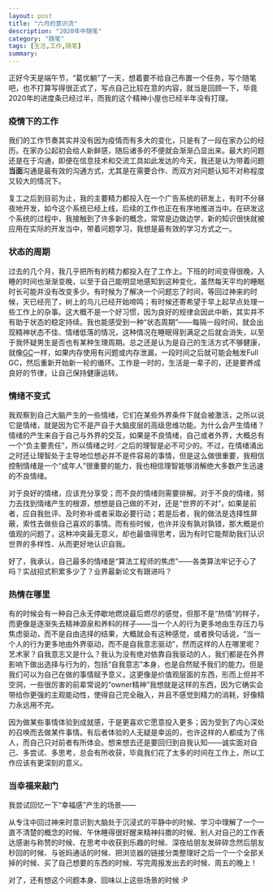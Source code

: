 ```yaml
---
layout: post
title: "六月的意识流"
description: "2020年中随笔"
category: "随笔"
tags: [生活,工作,随笔]
summary:
---
```


正好今天是端午节，“葛优躺”了一天，想着要不给自己布置一个任务，写个随笔吧，也不打算写得很正式了，写点自己比较在意的内容，就当是回顾一下，毕竟2020年的进度条已经过半，而我的这个精神小屋也已经半年没有打理。

### 疫情下的工作

我们的工作节奏其实并没有因为疫情而有多大的变化，只是有了一段在家办公的经历。在家办公起初会给人新鲜感，随后诸多的不便就会渐渐凸显出来。最大的问题还是在于沟通，即便在信息技术和交流工具如此发达的今天，我还是认为带着问题**当面**沟通是最有效的沟通方式，尤其是在需要合作、而双方对问题认知不对称程度又较大的情况下。

复工之后到目前为止，我的主要精力都投入在一个广告系统的研发上，有时不分昼夜地开发，如今这个系统已经上线，后续的工作也正在有序地推进当中。在研发这个系统的过程中，我接触到了许多新的概念，常常是边做边学，新的知识很快就被应用在实际的开发当中，带着问题学习，我想是最有效的学习方式之一。

### 状态的周期

过去的几个月，我几乎把所有的精力都投入在了工作上。下班的时间变得很晚，入睡的时间也渐渐变晚，以至于自己能明显地感知到这种变化，虽然每天平均的睡眠时长可能并没有改变多少。有时候为了解决一个问题忘了时间，等回过神来的时候，天已经亮了，树上的鸟儿已经开始啼鸣；有时候还寄希望于早上起早点处理一些工作上的杂事。这大概不是一个好习惯，因为良好的规律会因此中断，其实并不有助于状态的稳定持续。我也能感受到一种“状态周期”——每隔一段时间，就会出现精神状态不佳、情绪低落的情况，这种情况在睡眠得到满足之后就会消失，以至于我怀疑男生是否也有某种生理周期。总之还是认为是自己的生活方式不够健康，就像[GC](https://baike.baidu.com/item/GC/66426?fr=aladdin)一样，如果内存使用有问题或内存泄漏，一段时间之后就可能会触发Full GC，然后重新开始新一轮的循环。工作是一时的，生活是一辈子的，还是要养成良好的节律，让自己保持健康运转。

### 情绪不变式 

我观察到自己大脑产生的一些情绪，它们在某些外界条件下就会被激活，之所以说它是情绪，就是因为它不是产自于大脑皮层的高级思维功能。为什么会产生情绪？情绪的产生来自于自己与外界的交互，如果是不良情绪，自己或者外界，大概总有一个“负主要责任”，所以情绪之时／之后的理智是必不可少的。不过，在情绪涌出之时还让理智处于主导地位想必并不是件容易的事情，但是这么做很重要，我相信控制情绪是一个“成年人”很重要的能力，我也相信理智能够消解绝大多数产生迅速的不良情绪。

对于良好的情绪，应该充分享受；而不良的情绪则需要排解。对于不良的情绪，努力去找到情绪产生的根源，想想是自己做的不对，还是“世界的不对”，如果是前者，应自我批评、及时弥补或者采取必要行动；若是后者，我的做法是选择性屏蔽，索性去做些自己喜欢的事情。而有些时候，也许并没有孰对孰错，那大概是价值观的问题了，这种冲突最无意义，却也最值得思考，因为有时它能帮助我们认识世界的多样性、从而更好地认识自我。

好了，我承认，自己最多的情绪是“算法工程师的焦虑”——各类算法牢记于心了吗？实战招式积累多少了？业界最新论文有跟进吗？

### 热情在哪里

有的时候会有一种自己永无停歇地燃烧最后燃尽的感觉，但那不是“热情”的样子，而更像是逐渐失去精神源泉和养料的样子——当一个人的行为更多地由生存压力与焦虑驱动，而不是自由选择的结果，大概就会有这种感觉，或者换句话说，“当一个人的行为更多地由外界驱动，而不是自我意志驱动”，然而这样的人在哪里呢？艺术家？自我意志又是什么？我认为没有绝对依靠自我驱动的人，我们都是在外界影响下做出选择与行为的，包括“自我意志”本身，也是自然赋予我们的能力。但是我们可以为自己在做的事情赋予意义，这更像是价值观层面的东西，形而上但并不空洞，一些很厉害的前辈常说的“owner精神”我想就是这样的东西，因为它确实会带给你更强的主观能动性，使得自己完全融入，并且不感觉到精力的消耗，好像精力永远用不完。

因为做某些事情体验到成就感，于是更喜欢它愿意投入更多；因为受到了内心深处的召唤而去做某件事情。有后者体验的人无疑是幸运的，也许这样的人都成为了伟人，而自己只对前者有所体会。想来想去还是要回归到自我认知——诚实面对自己、多尝试、多思考，总会有所收获，毕竟我们花了太多的时间在工作上，所以工作应该有更深刻的意义。

### 当幸福来敲门

我尝试回忆一下“幸福感”产生的场景——

从专注中回过神来时意识到大脑处于沉浸式的平静中的时候、学习中理解了一个一直不清楚的概念的时候、午休睡得很好醒来精神抖擞的时候、别人对自己的工作表达感谢与称赞的时候、在思考中收获到乐趣的时候、深夜给朋友发碎碎念然后朋友秒回的时候、与爸妈通话的时候、把浏览器的链接分类整理好之后一个一个全部关掉的时候、买了自己想要的东西的时候、写完周报发出去的时候、周五的晚上！

对了，还有想这个问题本身、回味以上这些场景的时候 :P

